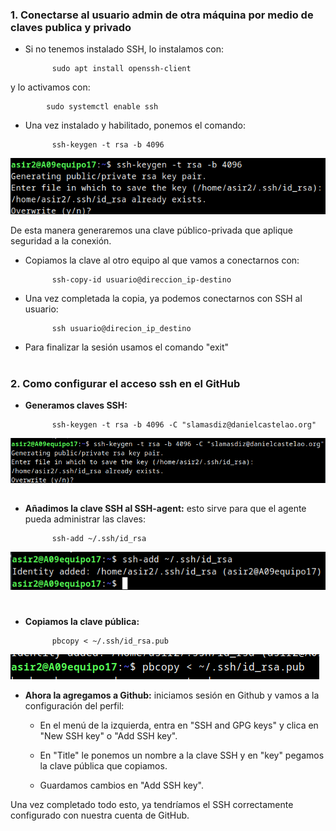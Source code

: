 
### 1. Conectarse al usuario admin de otra máquina por medio de claves publica y privado

- Si no tenemos instalado SSH, lo instalamos con:

            sudo apt install openssh-client

y lo activamos con:

            sudo systemctl enable ssh

- Una vez instalado y habilitado, ponemos el comando:

            ssh-keygen -t rsa -b 4096

![1](https://github.com/sarald22/SRI/blob/main/tareas/Tarea11SSHclaves/imagenes/1.png)

De esta manera generaremos una clave público-privada que aplique seguridad a la conexión.

- Copiamos la clave al otro equipo al que vamos a conectarnos con:

            ssh-copy-id usuario@direccion_ip-destino

- Una vez completada la copia, ya podemos conectarnos con SSH al usuario:

            ssh usuario@direcion_ip_destino


- Para finalizar la sesión usamos el comando "exit"



#
#
### 2. Como configurar el acceso ssh en el GitHub

- **Generamos claves SSH:** 

            ssh-keygen -t rsa -b 4096 -C "slamasdiz@danielcastelao.org"

![2](https://github.com/sarald22/SRI/blob/main/tareas/Tarea11SSHclaves/imagenes/2.png)


##
- **Añadimos la clave SSH al SSH-agent:** esto sirve para que el agente pueda administrar las claves:

            ssh-add ~/.ssh/id_rsa

![3](https://github.com/sarald22/SRI/blob/main/tareas/Tarea11SSHclaves/imagenes/3.png)

#
- **Copiamos la clave pública:**

            pbcopy < ~/.ssh/id_rsa.pub

![4](https://github.com/sarald22/SRI/blob/main/tareas/Tarea11SSHclaves/imagenes/4.png)


- **Ahora la agregamos a Github:** iniciamos sesión en Github y vamos a la configuración del perfil:

    - En el menú de la izquierda, entra en "SSH and GPG keys" y clica en "New SSH key" o "Add SSH key".

    - En "Title" le ponemos un nombre a la clave SSH y en "key" pegamos la clave pública que copiamos.

    - Guardamos cambios en "Add SSH key".


Una vez completado todo esto, ya tendríamos el SSH correctamente configurado con nuestra cuenta de GitHub.
